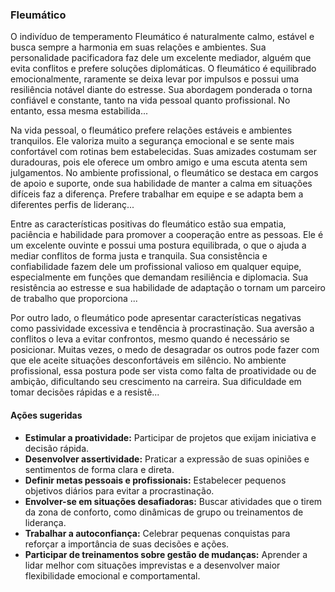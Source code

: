 
### Fleumático

O indivíduo de temperamento Fleumático é naturalmente calmo, estável e busca sempre a harmonia em suas relações e ambientes. Sua personalidade pacificadora faz dele um excelente mediador, alguém que evita conflitos e prefere soluções diplomáticas. O fleumático é equilibrado emocionalmente, raramente se deixa levar por impulsos e possui uma resiliência notável diante do estresse. Sua abordagem ponderada o torna confiável e constante, tanto na vida pessoal quanto profissional. No entanto, essa mesma estabilida...

Na vida pessoal, o fleumático prefere relações estáveis e ambientes tranquilos. Ele valoriza muito a segurança emocional e se sente mais confortável com rotinas bem estabelecidas. Suas amizades costumam ser duradouras, pois ele oferece um ombro amigo e uma escuta atenta sem julgamentos. No ambiente profissional, o fleumático se destaca em cargos de apoio e suporte, onde sua habilidade de manter a calma em situações difíceis faz a diferença. Prefere trabalhar em equipe e se adapta bem a diferentes perfis de lideranç...

Entre as características positivas do fleumático estão sua empatia, paciência e habilidade para promover a cooperação entre as pessoas. Ele é um excelente ouvinte e possui uma postura equilibrada, o que o ajuda a mediar conflitos de forma justa e tranquila. Sua consistência e confiabilidade fazem dele um profissional valioso em qualquer equipe, especialmente em funções que demandam resiliência e diplomacia. Sua resistência ao estresse e sua habilidade de adaptação o tornam um parceiro de trabalho que proporciona ...

Por outro lado, o fleumático pode apresentar características negativas como passividade excessiva e tendência à procrastinação. Sua aversão a conflitos o leva a evitar confrontos, mesmo quando é necessário se posicionar. Muitas vezes, o medo de desagradar os outros pode fazer com que ele aceite situações desconfortáveis em silêncio. No ambiente profissional, essa postura pode ser vista como falta de proatividade ou de ambição, dificultando seu crescimento na carreira. Sua dificuldade em tomar decisões rápidas e a resistê...

#### Ações sugeridas

- **Estimular a proatividade:** Participar de projetos que exijam iniciativa e decisão rápida.
- **Desenvolver assertividade:** Praticar a expressão de suas opiniões e sentimentos de forma clara e direta.
- **Definir metas pessoais e profissionais:** Estabelecer pequenos objetivos diários para evitar a procrastinação.
- **Envolver-se em situações desafiadoras:** Buscar atividades que o tirem da zona de conforto, como dinâmicas de grupo ou treinamentos de liderança.
- **Trabalhar a autoconfiança:** Celebrar pequenas conquistas para reforçar a importância de suas decisões e ações.
- **Participar de treinamentos sobre gestão de mudanças:** Aprender a lidar melhor com situações imprevistas e a desenvolver maior flexibilidade emocional e comportamental.

